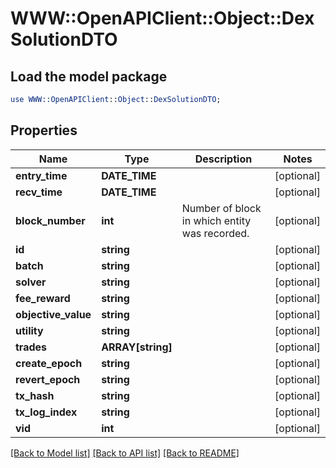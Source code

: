 # WWW::OpenAPIClient::Object::DexSolutionDTO

## Load the model package
```perl
use WWW::OpenAPIClient::Object::DexSolutionDTO;
```

## Properties
Name | Type | Description | Notes
------------ | ------------- | ------------- | -------------
**entry_time** | **DATE_TIME** |  | [optional] 
**recv_time** | **DATE_TIME** |  | [optional] 
**block_number** | **int** | Number of block in which entity was recorded. | [optional] 
**id** | **string** |  | [optional] 
**batch** | **string** |  | [optional] 
**solver** | **string** |  | [optional] 
**fee_reward** | **string** |  | [optional] 
**objective_value** | **string** |  | [optional] 
**utility** | **string** |  | [optional] 
**trades** | **ARRAY[string]** |  | [optional] 
**create_epoch** | **string** |  | [optional] 
**revert_epoch** | **string** |  | [optional] 
**tx_hash** | **string** |  | [optional] 
**tx_log_index** | **string** |  | [optional] 
**vid** | **int** |  | [optional] 

[[Back to Model list]](../README.md#documentation-for-models) [[Back to API list]](../README.md#documentation-for-api-endpoints) [[Back to README]](../README.md)


